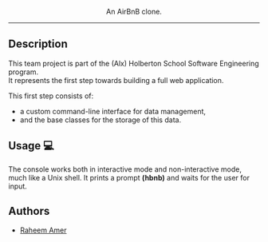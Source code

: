 
<p align="center">An AirBnB clone.</p>

---

## Description

This team project is part of the (Alx) Holberton School Software Engineering program. </br>
It represents the first step towards building a full web application.

This first step consists of:

- a custom command-line interface for data management,
- and the base classes for the storage of this data.

## Usage 💻

The console works both in interactive mode and non-interactive mode, much like a Unix shell.
It prints a prompt **(hbnb)** and waits for the user for input.

## Authors
- [Raheem Amer](https://github.com/RaheemAmer)
